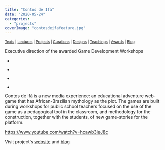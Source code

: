 ```yaml
---
title: "Contos de Ifá"
date: "2020-05-24"
categories: 
  - "projects"
coverImage: "contosdeifafeature.jpg"
---
```


<small>[Texts](../texts.html) | [Lectures](../lectures.html) | [Projects](../projects.html) | [Curations](../curation.html) | [Designs](../designs.html) | [Teachings](../teachings.html) | [Awards](../awards.html) | <a href="https://readruiz.medium.com/" target="_blank">Blog</a></small>

Executive direction of the awarded Game Development Workshops

- <a href="https://thisismyart.eratudomato.online/wp-content/uploads/sites/11/2020/05/contosdeifa01.png"><img src="images/contosdeifa01-1024x552.png" alt="" /></a>
    
- <a href="https://thisismyart.eratudomato.online/wp-content/uploads/sites/11/2020/05/contosdeifa02.png"><img src="images/contosdeifa02-1024x552.png" alt="" /></a>
    
- <a href="https://thisismyart.eratudomato.online/wp-content/uploads/sites/11/2020/05/contosdeifa03.jpg"><img src="images/contosdeifa03-1024x768.jpg" alt="" /></a>
    
- <a href="https://thisismyart.eratudomato.online/wp-content/uploads/sites/11/2020/05/contosdeifa04-scaled-1.jpg"><img src="images/contosdeifa04-1024x768.jpg" alt="" /></a>
    

Contos de Ifá is a new media experience: an educational adventure web-game that has African-Brazilian mythology as the plot. The games are built during workshops for public school teachers focused on the use of the game as a pedagogical tool in the classroom, and methodology for the construction, together with the students, of new game-stories for the platform.

https://www.youtube.com/watch?v=hcawb3ieJ8c

Visit project's [website](http://contosdeifa.com) and [blog](http://contosdeifa.wordpress.com)
